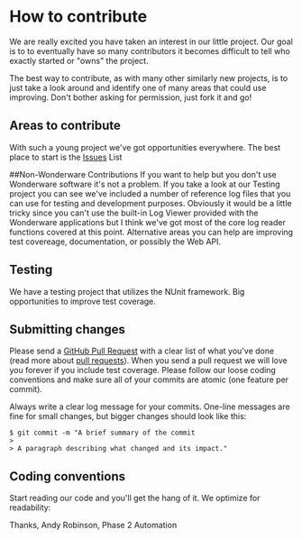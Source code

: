 # How to contribute

We are really excited you have taken an interest in our little project.  Our goal is to to eventually have so many contributors it becomes difficult to tell who exactly started or "owns" the project.

The best way to contribute, as with many other similarly new projects, is to just take a look around and identify one of many areas that could use improving.  Don't bother asking for permission, just fork it and go!

## Areas to contribute

With such a young project we've got opportunities everywhere.  The best place to start is the [Issues](/../issues) List

##Non-Wonderware Contributions
If you want to help but you don't use Wonderware software it's not a problem.  If you take a look at our Testing project you can see we've included a number of reference log files that you can use for testing and development purposes.  Obviously it would be a little tricky since you can't use the built-in Log Viewer provided with the Wonderware applications but I think we've got most of the core log reader functions covered at this point.  Alternative areas you can help are improving test covereage, documentation, or possibly the Web API.

## Testing

We have a testing project that utilizes the NUnit framework.  Big opportunities to improve test coverage.

## Submitting changes

Please send a [GitHub Pull Request](/pull/new/master) with a clear list of what you've done (read more about [pull requests](http://help.github.com/pull-requests/)). When you send a pull request we will love you forever if you include test coverage. Please follow our loose coding conventions and make sure all of your commits are atomic (one feature per commit).

Always write a clear log message for your commits. One-line messages are fine for small changes, but bigger changes should look like this:

    $ git commit -m "A brief summary of the commit
    > 
    > A paragraph describing what changed and its impact."

## Coding conventions

Start reading our code and you'll get the hang of it. We optimize for readability:

Thanks,
Andy Robinson, Phase 2 Automation
